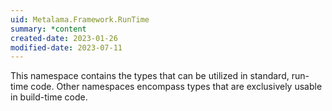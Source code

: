 ```yaml
---
uid: Metalama.Framework.RunTime
summary: *content
created-date: 2023-01-26
modified-date: 2023-07-11
---
```


This namespace contains the types that can be utilized in standard, run-time code. Other namespaces encompass types that are exclusively usable in build-time code.

